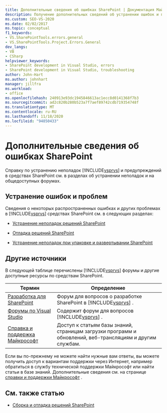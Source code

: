 ```yaml
---
title: Дополнительные сведения об ошибках SharePoint | Документация Майкрософт
description: Получение дополнительных сведений об устранении ошибок и предупреждений, возникающих в инструментах Visual Studio SharePoint.
ms.custom: SEO-VS-2020
ms.date: 02/02/2017
ms.topic: conceptual
f1_keywords:
- VS.SharePointTools.errors.general
- VS.SharePointTools.Project.Errors.General
dev_langs:
- VB
- CSharp
helpviewer_keywords:
- SharePoint development in Visual Studio, errors
- SharePoint development in Visual Studio, troubleshooting
author: John-Hart
ms.author: johnhart
manager: jillfra
ms.workload:
- office
ms.openlocfilehash: 240913e93dc1945846613ac1ecc8d0141368f7b3
ms.sourcegitcommit: ad2c820b280b523a7f7aef89742cdb719354748f
ms.translationtype: MT
ms.contentlocale: ru-RU
ms.lasthandoff: 11/18/2020
ms.locfileid: "94850433"
---
```

# <a name="additional-information-for-sharepoint-errors"></a>Дополнительные сведения об ошибках SharePoint
  Справку по устранению неполадок [!INCLUDE[vsprvs](../sharepoint/includes/vsprvs-md.md)] и предупреждений в средствах SharePoint см. в разделах об устранении неполадок и на общедоступных форумах.

## <a name="troubleshoot-errors-and-issues"></a>Устранение ошибок и проблем
 Сведения о некоторых распространенных ошибках и других проблемах в [!INCLUDE[vsprvs](../sharepoint/includes/vsprvs-md.md)] средствах SharePoint см. в следующих разделах:

- [Устранение неполадок решений SharePoint](../sharepoint/troubleshooting-sharepoint-solutions.md)

- [Отладка решений SharePoint](../sharepoint/debugging-sharepoint-solutions.md)

- [Устранение неполадок при упаковке и развертывании SharePoint](../sharepoint/troubleshooting-sharepoint-packaging-and-deployment.md)

## <a name="other-resources"></a>Другие источники
 В следующей таблице перечислены [!INCLUDE[vsprvs](../sharepoint/includes/vsprvs-md.md)] форумы и другие доступные ресурсы по средствам SharePoint.

|Термин|Определение|
|----------|----------------|
|[Разработка для SharePoint](https://social.msdn.microsoft.com/Forums/office/home?forum=sharepointdevelopmentprevious)|Форум для вопросов о разработке SharePoint в [!INCLUDE[vsprvs](../sharepoint/includes/vsprvs-md.md)] .|
|[Форумы по Visual Studio](https://social.msdn.microsoft.com/Forums/vstudio/home?category=visualstudio)|Содержит форум для вопросов [!INCLUDE[vsprvs](../sharepoint/includes/vsprvs-md.md)] .|
|[Справка и поддержка Майкрософт](https://support.microsoft.com/)|Доступ к статьям базы знаний, страницам загрузки программ и обновлений, веб-трансляциям и другим службам.|

 Если вы по-прежнему не можете найти нужные вам ответы, вы можете получить доступ к вариантам поддержки через Интернет, например обратиться в службу технической поддержки Майкрософт или найти статьи в базе знаний. Дополнительные сведения см. на странице [справки и поддержки Майкрософт](https://support.microsoft.com/) .

## <a name="see-also"></a>См. также статью
- [Сборка и отладка решений SharePoint](../sharepoint/building-and-debugging-sharepoint-solutions.md)
